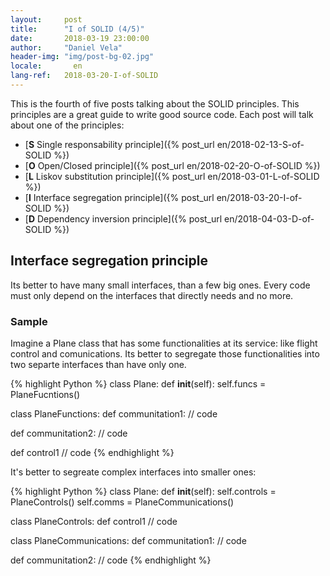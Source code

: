 ```yaml
---
layout:     post
title:      "I of SOLID (4/5)"
date:       2018-03-19 23:00:00
author:     "Daniel Vela"
header-img: "img/post-bg-02.jpg"
locale:       en
lang-ref:   2018-03-20-I-of-SOLID
---
```


This is the fourth of five posts talking about the SOLID principles. This principles are a great guide to write good source code. Each post will talk about one of the principles:

* [**S** Single responsability principle]({% post_url en/2018-02-13-S-of-SOLID %})
* [**O** Open/Closed principle]({% post_url en/2018-02-20-O-of-SOLID %})
* [**L** Liskov substitution principle]({% post_url en/2018-03-01-L-of-SOLID %})
* [**I** Interface segregation principle]({% post_url en/2018-03-20-I-of-SOLID %})
* [**D** Dependency inversion principle]({% post_url en/2018-04-03-D-of-SOLID %})

## Interface segregation principle

Its better to have many small interfaces, than a few big ones. Every code must only depend on the interfaces that directly needs and no more.

### Sample

Imagine a Plane class that has some functionalities at its service: like flight control and comunications. Its better to segregate those functionalities into two separte interfaces than have only one.

{% highlight Python %}
class Plane:
  def __init__(self):
    self.funcs = PlaneFucntions()

class PlaneFunctions:
  def communitation1:
   // code

  def communitation2:
    // code

  def control1
    // code
{% endhighlight %}

It's better to segreate complex interfaces into smaller ones:

{% highlight Python %}
class Plane:
  def __init__(self):
    self.controls = PlaneControls()
    self.comms = PlaneCommunications()

class PlaneControls:
  def control1
    // code

class PlaneCommunications:
  def communitation1:
   // code

  def communitation2:
    // code
{% endhighlight %}